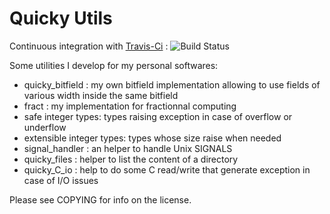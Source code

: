 # Quicky Utils

Continuous integration with [Travis-Ci](https://app.travis-ci.com/github/quicky2000/quicky_utils) : ![Build Status](https://api.travis-ci.com/quicky2000/quicky_utils.svg?branch=master)

Some utilities I develop for my personal softwares:
* quicky_bitfield : my own bitfield implementation allowing to use fields of
  various width inside the same bitfield
* fract : my implementation for fractionnal computing
* safe integer types: types raising exception in case of overflow or underflow
* extensible integer types: types whose size raise when needed
* signal_handler : an helper to handle Unix SIGNALS
* quicky_files : helper to list the content of a directory
* quicky_C_io : help to do some C read/write that generate exception in case of
   I/O issues


Please see COPYING for info on the license.

